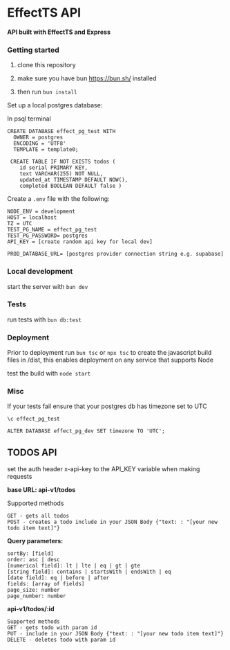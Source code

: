 # EffectTS API

<b>API built with EffectTS and Express</b>

### Getting started

1. clone this repository

2. make sure you have bun https://bun.sh/ installed

3. then run `bun install`

Set up a local postgres database:

In psql terminal

```
CREATE DATABASE effect_pg_test WITH
  OWNER = postgres
  ENCODING = 'UTF8'
  TEMPLATE = template0;
```

```
 CREATE TABLE IF NOT EXISTS todos (
    id serial PRIMARY KEY,
    text VARCHAR(255) NOT NULL,
    updated_at TIMESTAMP DEFAULT NOW(),
    completed BOOLEAN DEFAULT false )

```

Create a `.env` file with the following:

```
NODE_ENV = development
HOST = localhost
TZ = UTC
TEST_PG_NAME = effect_pg_test
TEST_PG_PASSWORD= postgres
API_KEY = [create random api key for local dev]

PROD_DATABASE_URL= [postgres provider connection string e.g. supabase]
```

### Local development

start the server with `bun dev`

### Tests

run tests with `bun db:test`

### Deployment

Prior to deployment run `bun tsc` or `npx tsc` to create the javascript build files in /dist, this enables deployment on any service that supports Node

test the build with `node start`

### Misc

If your tests fail ensure that your postgres db has timezone set to UTC

```
\c effect_pg_test

ALTER DATABASE effect_pg_dev SET timezone TO 'UTC';

```

## TODOS API

set the auth header x-api-key to the API_KEY variable when making requests

<b>base URL: api-v1/todos</b>

Supported methods

```
GET - gets all todos
POST - creates a todo include in your JSON Body {"text: : "[your new todo item text]"}
```

<b>Query parameters:</b>

```
sortBy: [field]
order: asc | desc
[numerical field]: lt | lte | eq | gt | gte
[string field]: contains | startsWith | endsWith | eq
[date field]: eq | before | after
fields: [array of fields]
page_size: number
page_number: number
```

<b>api-v1/todos/:id</b>

```
Supported methods
GET - gets todo with param id
PUT - include in your JSON Body {"text: : "[your new todo item text]"}
DELETE - deletes todo with param id
```
